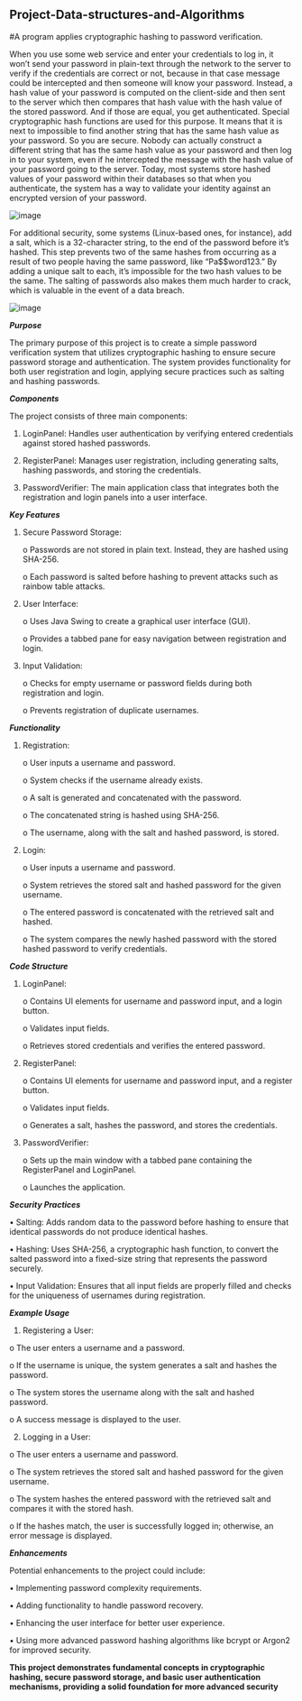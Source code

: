 ## Project-Data-structures-and-Algorithms
#A program applies cryptographic hashing to password verification. 

When you use some web service and enter your credentials to log in, it won’t send your password in plain-text through the network to the server to verify if the credentials are correct or not, because in that case message could be intercepted and then someone will know your password. Instead, a hash value of your password is computed on the client-side and then sent to the server which then compares that hash value with the hash value of the stored password. And if those are equal, you get authenticated. Special cryptographic hash functions are used for this purpose. It means that it is next to impossible to find another string that has the same hash value as your password. So you are secure. Nobody can actually construct a different string that has the same hash value as your password and then log in to your system, even if he intercepted the message with the hash value of your password going to the server. Today, most systems store hashed values of your password within their databases so that when you authenticate, the system has a way to validate your identity against an encrypted version of your password. 

![image](https://github.com/sangvpm0212/Project-Data-structures-and-Algorithms/assets/146159626/c75246e1-2f8f-4b0e-a89d-5c1194975001)

For additional security, some systems (Linux-based ones, for instance), add a salt, which is a 32-character string, to the end of the password before it’s hashed. This step prevents two of the same hashes from occurring as a result of two people having the same password, like “Pa$$word123.” By adding a unique salt to each, it’s impossible for the two hash values to be the same. The salting of passwords also makes them much harder to crack, which is valuable in the event of a data breach.

![image](https://github.com/sangvpm0212/Project-Data-structures-and-Algorithms/assets/146159626/700d1e06-7bc0-43f6-8241-e6cc4b911ab6)

***Purpose***

The primary purpose of this project is to create a simple password verification system that utilizes cryptographic hashing to ensure secure password storage and authentication. The system provides functionality for both user registration and login, applying secure practices such as salting and hashing passwords.


***Components***

The project consists of three main components:

  1.	LoginPanel: Handles user authentication by verifying entered credentials against stored hashed passwords.
  
  2.	RegisterPanel: Manages user registration, including generating salts, hashing passwords, and storing the credentials.
  
  3.	PasswordVerifier: The main application class that integrates both the registration and login panels into a user interface.


***Key Features***
  1.	Secure Password Storage:

    	o	Passwords are not stored in plain text. Instead, they are hashed using SHA-256.

    	o	Each password is salted before hashing to prevent attacks such as rainbow table attacks.
  3.	User Interface:

    	o	Uses Java Swing to create a graphical user interface (GUI).

    	o	Provides a tabbed pane for easy navigation between registration and login.
  5.	Input Validation:

    	o	Checks for empty username or password fields during both registration and login.

    	o	Prevents registration of duplicate usernames.


***Functionality***
  1.	Registration:

    	o	User inputs a username and password.

    	o	System checks if the username already exists.

    	o	A salt is generated and concatenated with the password.

    	o	The concatenated string is hashed using SHA-256.

    	o	The username, along with the salt and hashed password, is stored.
  3.	Login:

    	o	User inputs a username and password.

    	o	System retrieves the stored salt and hashed password for the given username.

    	o	The entered password is concatenated with the retrieved salt and hashed.

    	o	The system compares the newly hashed password with the stored hashed password to verify credentials.


***Code Structure***
  1.	LoginPanel:

    	o	Contains UI elements for username and password input, and a login button.

    	o	Validates input fields.

    	o	Retrieves stored credentials and verifies the entered password.
  3.	RegisterPanel:

    	o	Contains UI elements for username and password input, and a register button.

    	o	Validates input fields.

    	o	Generates a salt, hashes the password, and stores the credentials.
  5.	PasswordVerifier:

    	o	Sets up the main window with a tabbed pane containing the RegisterPanel and LoginPanel.

    	o	Launches the application.

     
***Security Practices***

  
  •	Salting: Adds random data to the password before hashing to ensure that identical passwords do not produce identical hashes.
  
  •	Hashing: Uses SHA-256, a cryptographic hash function, to convert the salted password into a fixed-size string that represents the password securely.
  
  •	Input Validation: Ensures that all input fields are properly filled and checks for the uniqueness of usernames during registration.


***Example Usage***
  1.	Registering a User:

  o	The user enters a username and a password.
    
  o	If the username is unique, the system generates a salt and hashes the password.
    
  o	The system stores the username along with the salt and hashed password.
    
  o	A success message is displayed to the user.

  2.	Logging in a User:
 
  o	The user enters a username and password.

  o	The system retrieves the stored salt and hashed password for the given username.
  
  o	The system hashes the entered password with the retrieved salt and compares it with the stored hash.

  o	If the hashes match, the user is successfully logged in; otherwise, an error message is displayed.


***Enhancements***

  Potential enhancements to the project could include:
  
  •	Implementing password complexity requirements.

  •	Adding functionality to handle password recovery.

  •	Enhancing the user interface for better user experience.

  •	Using more advanced password hashing algorithms like bcrypt or Argon2 for improved security.

  

**This project demonstrates fundamental concepts in cryptographic hashing, secure password storage, and basic user authentication mechanisms, providing a solid foundation for more advanced security** 


